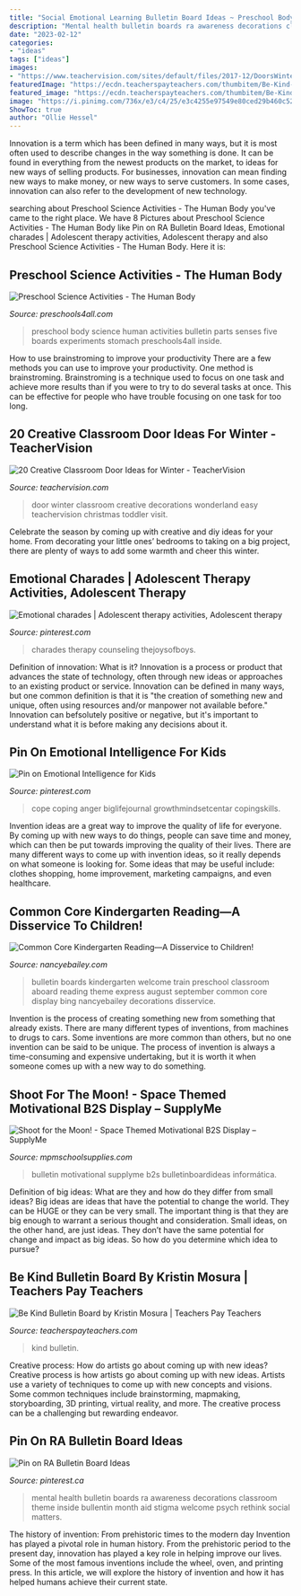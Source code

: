 ```yaml
---
title: "Social Emotional Learning Bulletin Board Ideas ~ Preschool Body Science Human Activities Bulletin Parts Senses Five Boards Experiments Stomach Preschools4all Inside"
description: "Mental health bulletin boards ra awareness decorations classroom theme inside bullentin month aid stigma welcome psych rethink social matters"
date: "2023-02-12"
categories:
- "ideas"
tags: ["ideas"]
images:
- "https://www.teachervision.com/sites/default/files/2017-12/DoorsWinter.jpg"
featuredImage: "https://ecdn.teacherspayteachers.com/thumbitem/Be-Kind-Bulletin-Board-2704863-1534264578/original-2704863-1.jpg"
featured_image: "https://ecdn.teacherspayteachers.com/thumbitem/Be-Kind-Bulletin-Board-2704863-1534264578/original-2704863-1.jpg"
image: "https://i.pinimg.com/736x/e3/c4/25/e3c4255e97549e80ced29b460c52e86a.jpg"
ShowToc: true
author: "Ollie Hessel"
---
```



Innovation is a term which has been defined in many ways, but it is most often used to describe changes in the way something is done. It can be found in everything from the newest products on the market, to ideas for new ways of selling products. For businesses, innovation can mean finding new ways to make money, or new ways to serve customers. In some cases, innovation can also refer to the development of new technology.

	

		
searching about Preschool Science Activities - The Human Body you've came to the right place. We have 8 Pictures about Preschool Science Activities - The Human Body like Pin on RA Bulletin Board Ideas, Emotional charades | Adolescent therapy activities, Adolescent therapy and also Preschool Science Activities - The Human Body. Here it is:
		
    
## Preschool Science Activities - The Human Body

<img loading=lazy src="http://www.preschools4all.com/images/bulletin-board-body.jpg" onerror="this.onerror=null;this.src='https://tse3.mm.bing.net/th?id=OIP.GRxHp5q13_FzwNP3Si3jGgHaMj&amp;pid=15.1';" alt="Preschool Science Activities - The Human Body">

_Source: preschools4all.com_

>preschool body science human activities bulletin parts senses five boards experiments stomach preschools4all inside. 

	

How to use brainstroming to improve your productivity
There are a few methods you can use to improve your productivity. One method is brainstroming. Brainstroming is a technique used to focus on one task and achieve more results than if you were to try to do several tasks at once. This can be effective for people who have trouble focusing on one task for too long.

    
## 20 Creative Classroom Door Ideas For Winter - TeacherVision

<img loading=lazy src="https://www.teachervision.com/sites/default/files/2017-12/DoorsWinter.jpg" onerror="this.onerror=null;this.src='https://tse1.mm.bing.net/th?id=OIP.xRWltBWQpGXVzrmQnsrlMQHaD4&amp;pid=15.1';" alt="20 Creative Classroom Door Ideas for Winter - TeacherVision">

_Source: teachervision.com_

>door winter classroom creative decorations wonderland easy teachervision christmas toddler visit. 

	

Celebrate the season by coming up with creative and diy ideas for your home. From decorating your little ones’ bedrooms to taking on a big project, there are plenty of ways to add some warmth and cheer this winter.

    
## Emotional Charades | Adolescent Therapy Activities, Adolescent Therapy

<img loading=lazy src="https://i.pinimg.com/736x/e3/c4/25/e3c4255e97549e80ced29b460c52e86a.jpg" onerror="this.onerror=null;this.src='https://tse3.mm.bing.net/th?id=OIP.mLXHHvEl3RHwo5XNEYQeuAHaLI&amp;pid=15.1';" alt="Emotional charades | Adolescent therapy activities, Adolescent therapy">

_Source: pinterest.com_

>charades therapy counseling thejoysofboys. 

	

Definition of innovation: What is it?
Innovation is a process or product that advances the state of technology, often through new ideas or approaches to an existing product or service. Innovation can be defined in many ways, but one common definition is that it is "the creation of something new and unique, often using resources and/or manpower not available before." 
Innovation can befsolutely positive or negative, but it's important to understand what it is before making any decisions about it.

    
## Pin On Emotional Intelligence For Kids

<img loading=lazy src="https://i.pinimg.com/736x/a9/ee/b3/a9eeb358af534697a35c23cbc9d721c5.jpg" onerror="this.onerror=null;this.src='https://tse2.mm.bing.net/th?id=OIP.s9AvqKWNEx049a__Li7CFQHaOn&amp;pid=15.1';" alt="Pin on Emotional Intelligence for Kids">

_Source: pinterest.com_

>cope coping anger biglifejournal growthmindsetcentar copingskills. 

	

Invention ideas are a great way to improve the quality of life for everyone. By coming up with new ways to do things, people can save time and money, which can then be put towards improving the quality of their lives. There are many different ways to come up with invention ideas, so it really depends on what someone is looking for. Some ideas that may be useful include: clothes shopping, home improvement, marketing campaigns, and even healthcare.

    
## Common Core Kindergarten Reading—A Disservice To Children!

<img loading=lazy src="http://nancyebailey.com/wp-content/uploads/2015/03/Welcome-Aboard-The-Kindergarten-Express-Bulletin-Board.jpg" onerror="this.onerror=null;this.src='https://tse3.mm.bing.net/th?id=OIP.dq1RBuhGUNv5msibnUPbegHaFj&amp;pid=15.1';" alt="Common Core Kindergarten Reading—A Disservice to Children!">

_Source: nancyebailey.com_

>bulletin boards kindergarten welcome train preschool classroom aboard reading theme express august september common core display bing nancyebailey decorations disservice. 

	

Invention is the process of creating something new from something that already exists. There are many different types of inventions, from machines to drugs to cars. Some inventions are more common than others, but no one invention can be said to be unique. The process of invention is always a time-consuming and expensive undertaking, but it is worth it when someone comes up with a new way to do something.

    
## Shoot For The Moon! - Space Themed Motivational B2S Display – SupplyMe

<img loading=lazy src="https://cdn.shopify.com/s/files/1/1418/0968/products/Welcome-to-the-Media-Lab_grande.jpg?v=1522782214" onerror="this.onerror=null;this.src='https://tse2.mm.bing.net/th?id=OIP.EXQx1NEWSwAWd5U0AOAwsAHaFj&amp;pid=15.1';" alt="Shoot for the Moon! - Space Themed Motivational B2S Display – SupplyMe">

_Source: mpmschoolsupplies.com_

>bulletin motivational supplyme b2s bulletinboardideas informática. 

	

Definition of big ideas: What are they and how do they differ from small ideas?
Big ideas are ideas that have the potential to change the world. They can be HUGE or they can be very small. The important thing is that they are big enough to warrant a serious thought and consideration. Small ideas, on the other hand, are just ideas. They don’t have the same potential for change and impact as big ideas. So how do you determine which idea to pursue?

    
## Be Kind Bulletin Board By Kristin Mosura | Teachers Pay Teachers

<img loading=lazy src="https://ecdn.teacherspayteachers.com/thumbitem/Be-Kind-Bulletin-Board-2704863-1534264578/original-2704863-1.jpg" onerror="this.onerror=null;this.src='https://tse1.mm.bing.net/th?id=OIP.EijTUQyXLp8-HVop67Z_FgAAAA&amp;pid=15.1';" alt="Be Kind Bulletin Board by Kristin Mosura | Teachers Pay Teachers">

_Source: teacherspayteachers.com_

>kind bulletin. 

	

Creative process: How do artists go about coming up with new ideas?
Creative process is how artists go about coming up with new ideas. Artists use a variety of techniques to come up with new concepts and visions. Some common techniques include brainstorming, mapmaking, storyboarding, 3D printing, virtual reality, and more. The creative process can be a challenging but rewarding endeavor.

    
## Pin On RA Bulletin Board Ideas

<img loading=lazy src="https://i.pinimg.com/736x/8d/31/f1/8d31f1a4beb403e94b1e77386ae90166.jpg" onerror="this.onerror=null;this.src='https://tse2.mm.bing.net/th?id=OIP.RlossHD6o134EVNC0QLDMAHaFD&amp;pid=15.1';" alt="Pin on RA Bulletin Board Ideas">

_Source: pinterest.ca_

>mental health bulletin boards ra awareness decorations classroom theme inside bullentin month aid stigma welcome psych rethink social matters. 

	

The history of invention: From prehistoric times to the modern day
Invention has played a pivotal role in human history. From the prehistoric period to the present day, innovation has played a key role in helping improve our lives. Some of the most famous inventions include the wheel, oven, and printing press. In this article, we will explore the history of invention and how it has helped humans achieve their current state.

